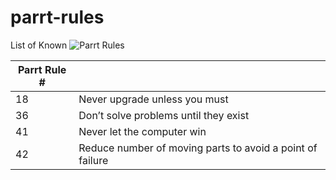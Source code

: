 # parrt-rules
List of Known ![Parrt](https://github.com/parrt) Rules

| Parrt Rule # |   |
|---|---|
| 18 | Never upgrade unless you must |
| 36 | Don’t solve problems until they exist |
| 41 | Never let the computer win |
| 42 | Reduce number of moving parts to avoid a point of failure |
